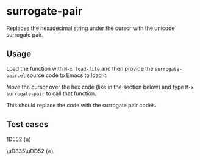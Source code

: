 # surrogate-pair

Replaces the hexadecimal string under the cursor with the unicode surrogate pair.

## Usage

Load the function with `M-x load-file` and then provide the `surrogate-pair.el`
source code to Emacs to load it.

Move the cursor over the hex code (like in the section below) and type 
`M-x surrogate-pair` to call that function. 

This should replace the code with the surrogate pair codes.

## Test cases
  1D552 (&aopf;)
  
  \uD835\uDD52 (&aopf;)
